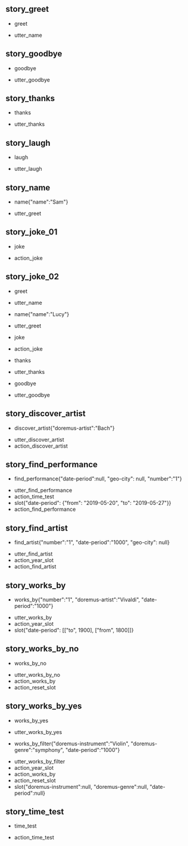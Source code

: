 ## story_greet <!--- The name of the story. It is not mandatory, but useful for debugging. --> 
* greet <!--- User input expressed as intent. In this case it represents users message 'Hello'. --> 
 - utter_name <!--- The response of the chatbot expressed as an action. In this case it represents chatbot's response 'Hello, how can I help?' --> 
 
## story_goodbye
* goodbye
 - utter_goodbye

## story_thanks
* thanks
 - utter_thanks
 
## story_laugh
* laugh
 - utter_laugh

## story_name
* name{"name":"Sam"}
 - utter_greet
 

## story_joke_01
* joke
 - action_joke
 
## story_joke_02
* greet
 - utter_name
* name{"name":"Lucy"} <!--- User response with an entity. In this case it represents user message 'My name is Lucy.' --> 
 - utter_greet
* joke
 - action_joke
* thanks
 - utter_thanks
* goodbye
 - utter_goodbye 

## story_discover_artist
* discover_artist{"doremus-artist":"Bach"}
 - utter_discover_artist
 - action_discover_artist

## story_find_performance
* find_performance{"date-period":null, "geo-city": null, "number":"1"}
 - utter_find_performance
 - action_time_test
 - slot{"date-period": {"from": "2019-05-20", "to": "2019-05-27"}}
 - action_find_performance

## story_find_artist
* find_artist{"number":"1", "date-period":"1000", "geo-city": null}
- utter_find_artist
 - action_year_slot
- action_find_artist

## story_works_by
* works_by{"number":"1", "doremus-artist":"Vivaldi", "date-period":"1000"}
 - utter_works_by
 - action_year_slot
 - slot{"date-period": [["to", 1900], ["from", 1800]]}

## story_works_by_no
* works_by_no
 - utter_works_by_no
 - action_works_by
 - action_reset_slot

## story_works_by_yes
* works_by_yes
 - utter_works_by_yes
* works_by_filter{"doremus-instrument":"Violin", "doremus-genre":"symphony", "date-period":"1000"}
 - utter_works_by_filter
 - action_year_slot
 - action_works_by
 - action_reset_slot
 - slot{"doremus-instrument":null, "doremus-genre":null, "date-period":null}

## story_time_test
* time_test
- action_time_test


